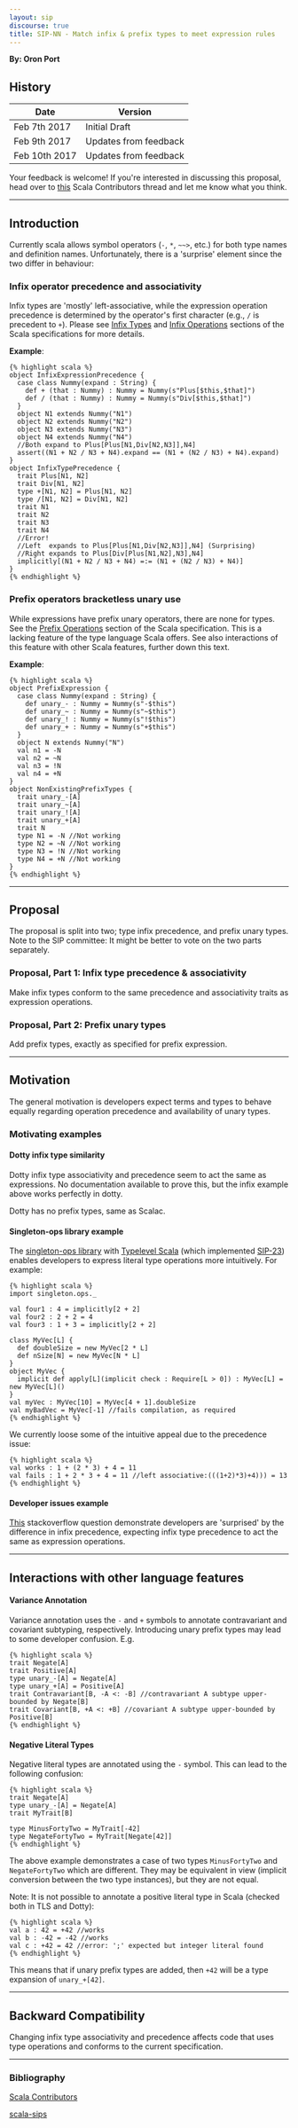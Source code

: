 ```yaml
---
layout: sip
discourse: true
title: SIP-NN - Match infix & prefix types to meet expression rules
---
```


**By: Oron Port**

## History

| Date          | Version                  |
|---------------|--------------------------|
| Feb 7th 2017  | Initial Draft            |
| Feb 9th 2017  | Updates from feedback    |
| Feb 10th 2017 | Updates from feedback    |

Your feedback is welcome! If you're interested in discussing this proposal, head over to [this](https://contributors.scala-lang.org/t/sip-nn-make-infix-type-alias-precedence-like-expression-operator-precedence/471) Scala Contributors thread and let me know what you think.

---

## Introduction
Currently scala allows symbol operators (`-`, `*`, `~~>`, etc.) for both type names and definition names.
Unfortunately, there is a 'surprise' element since the two differ in behaviour:

### Infix operator precedence and associativity
Infix types are 'mostly' left-associative,
while the expression operation precedence is determined by the operator's first character (e.g., `/` is precedent to `+`).
Please see [Infix Types](http://scala-lang.org/files/archive/spec/2.12/03-types.html#infix-types) and [Infix Operations](http://scala-lang.org/files/archive/spec/2.12/06-expressions.html#infix-operations) sections of the Scala specifications for more details.

**Example**:

    {% highlight scala %}
    object InfixExpressionPrecedence {
      case class Nummy(expand : String) {
        def + (that : Nummy) : Nummy = Nummy(s"Plus[$this,$that]")
        def / (that : Nummy) : Nummy = Nummy(s"Div[$this,$that]")
      }
      object N1 extends Nummy("N1")
      object N2 extends Nummy("N2")
      object N3 extends Nummy("N3")
      object N4 extends Nummy("N4")
      //Both expand to Plus[Plus[N1,Div[N2,N3]],N4]
      assert((N1 + N2 / N3 + N4).expand == (N1 + (N2 / N3) + N4).expand)
    }
    object InfixTypePrecedence {
      trait Plus[N1, N2]
      trait Div[N1, N2]
      type +[N1, N2] = Plus[N1, N2]
      type /[N1, N2] = Div[N1, N2]
      trait N1
      trait N2
      trait N3
      trait N4
      //Error!
      //Left  expands to Plus[Plus[N1,Div[N2,N3]],N4] (Surprising)
      //Right expands to Plus[Div[Plus[N1,N2],N3],N4]
      implicitly[(N1 + N2 / N3 + N4) =:= (N1 + (N2 / N3) + N4)]
    }
    {% endhighlight %}

### Prefix operators bracketless unary use
While expressions have prefix unary operators, there are none for types. See the [Prefix Operations](http://scala-lang.org/files/archive/spec/2.12/06-expressions.html#prefix-operations) section of the Scala specification.
This is a lacking feature of the type language Scala offers. See also interactions of this feature with other Scala features, further down this text.


**Example**:

    {% highlight scala %}
    object PrefixExpression {
      case class Nummy(expand : String) {
        def unary_- : Nummy = Nummy(s"-$this")
        def unary_~ : Nummy = Nummy(s"~$this")
        def unary_! : Nummy = Nummy(s"!$this")
        def unary_+ : Nummy = Nummy(s"+$this")
      }
      object N extends Nummy("N")
      val n1 = -N
      val n2 = ~N
      val n3 = !N
      val n4 = +N
    }
    object NonExistingPrefixTypes {
      trait unary_-[A]
      trait unary_~[A]
      trait unary_![A]
      trait unary_+[A]
      trait N
      type N1 = -N //Not working
      type N2 = ~N //Not working
      type N3 = !N //Not working
      type N4 = +N //Not working
    }
    {% endhighlight %}

---

## Proposal
The proposal is split into two; type infix precedence, and prefix unary types. Note to the SIP committee: It might be better to vote on the two parts separately.   

### Proposal, Part 1: Infix type precedence & associativity
Make infix types conform to the same precedence and associativity traits as expression operations.

### Proposal, Part 2: Prefix unary types
Add prefix types, exactly as specified for prefix expression.


---

## Motivation
The general motivation is developers expect terms and types to behave equally regarding operation precedence and availability of unary types.

### Motivating examples

#### Dotty infix type similarity
Dotty infix type associativity and precedence seem to act the same as expressions.
No documentation available to prove this, but the infix example above works perfectly in dotty.

Dotty has no prefix types, same as Scalac.

#### Singleton-ops library example
The [singleton-ops library](https://github.com/fthomas/singleton-ops) with [Typelevel Scala](https://github.com/typelevel/scala) (which implemented [SIP-23](http://docs.scala-lang.org/sips/pending/42.type.html)) enables developers to express literal type operations more intuitively.
For example:

    {% highlight scala %}
    import singleton.ops._

    val four1 : 4 = implicitly[2 + 2]
    val four2 : 2 + 2 = 4
    val four3 : 1 + 3 = implicitly[2 + 2]

    class MyVec[L] {
      def doubleSize = new MyVec[2 * L]
      def nSize[N] = new MyVec[N * L]
    }
    object MyVec {
      implicit def apply[L](implicit check : Require[L > 0]) : MyVec[L] = new MyVec[L]()
    }
    val myVec : MyVec[10] = MyVec[4 + 1].doubleSize
    val myBadVec = MyVec[-1] //fails compilation, as required
    {% endhighlight %}

We currently loose some of the intuitive appeal due to the precedence issue:

    {% highlight scala %}
    val works : 1 + (2 * 3) + 4 = 11
    val fails : 1 + 2 * 3 + 4 = 11 //left associative:(((1+2)*3)+4))) = 13
    {% endhighlight %}

#### Developer issues example
[This](http://stackoverflow.com/questions/23333882/scala-infix-type-aliasing-for-2-type-parameters) stackoverflow question demonstrate developers are 'surprised' by the difference in infix precedence, expecting infix type precedence to act the same as expression operations.

---

## Interactions with other language features

#### Variance Annotation
Variance annotation uses the `-` and `+` symbols to annotate contravariant and covariant subtyping, respectively. Introducing unary prefix types may lead to some developer confusion.
E.g.

    {% highlight scala %}
    trait Negate[A]
    trait Positive[A]
    type unary_-[A] = Negate[A]
    type unary_+[A] = Positive[A]
    trait Contravariant[B, -A <: -B] //contravariant A subtype upper-bounded by Negate[B]
    trait Covariant[B, +A <: +B] //covariant A subtype upper-bounded by Positive[B]
    {% endhighlight %}

#### Negative Literal Types
Negative literal types are annotated using the `-` symbol. This can lead to the following confusion:

    {% highlight scala %}
    trait Negate[A]
    type unary_-[A] = Negate[A]
    trait MyTrait[B]

    type MinusFortyTwo = MyTrait[-42]
    type NegateFortyTwo = MyTrait[Negate[42]]
    {% endhighlight %}

The above example demonstrates a case of two types `MinusFortyTwo` and `NegateFortyTwo` which are different. They may be equivalent in view (implicit conversion between the two type instances), but they are not equal.

Note: It is not possible to annotate a positive literal type in Scala (checked both in TLS and Dotty):

    {% highlight scala %}
    val a : 42 = +42 //works
    val b : -42 = -42 //works
    val c : +42 = 42 //error: ';' expected but integer literal found
    {% endhighlight %}

This means that if unary prefix types are added, then `+42` will be a type expansion of `unary_+[42]`.

---

## Backward Compatibility
Changing infix type associativity and precedence affects code that uses type operations and conforms to the current specification.

---

### Bibliography
[Scala Contributors](https://contributors.scala-lang.org/t/sip-nn-make-infix-type-alias-precedence-like-expression-operator-precedence/471)

[scala-sips](https://groups.google.com/forum/#!topic/scala-sips/ARVf1RLDw9U)
